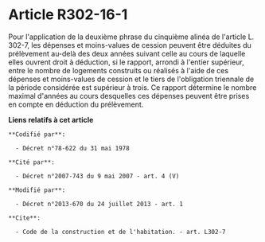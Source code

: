 # Article R302-16-1

Pour l'application de la deuxième phrase du cinquième alinéa de l'article L. 302-7, les dépenses et moins-values de cession
peuvent être déduites du prélèvement au-delà des deux années suivant celle au cours de laquelle elles ouvrent droit à
déduction, si le rapport, arrondi à l'entier supérieur, entre le nombre de logements construits ou réalisés à l'aide de ces
dépenses et moins-values de cession et le tiers de l'obligation triennale de la période considérée est supérieur à trois. Ce
rapport détermine le nombre maximal d'années au cours desquelles ces dépenses peuvent être prises en compte en déduction du
prélèvement.

**Liens relatifs à cet article**

	**Codifié par**:

	  - Décret n°78-622 du 31 mai 1978

	**Cité par**:

	  - Décret n°2007-743 du 9 mai 2007 - art. 4 (V)

	**Modifié par**:

	  - Décret n°2013-670 du 24 juillet 2013 - art. 1

	**Cite**:

	  - Code de la construction et de l'habitation. - art. L302-7
